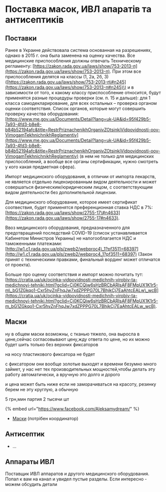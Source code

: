 # Поставка масок, ИВЛ апаратів та антисептиків

## Поставки

Ранее в Украине действовала система основанная на разрешениях, однако в 2015 г. она была заменена на оценку качества. Все медицинские приспособления должны отвечать Техническому регламенту: [https://zakon.rada.gov.ua/laws/show/753-2013-п](https://zakon.rada.gov.ua/laws/show/753-2013-п). При этом все приспособления делятся на классы \(1, 2а, 2б, 3\) \([https://zakon.rada.gov.ua/laws/show/753-2013-п\#n245](https://zakon.rada.gov.ua/laws/show/753-2013-п#n245)\) и в зависимости от того, к какому классу приспособление относится, будут применятся разные процедуры проверки \(см. п. 15 и дальше\): для 1 класса самодекларирование, для всех остальных – проверка органом оценки соответствия. Список органов, которые могут совершить проверку качества оборудования: [https://www.me.gov.ua/Documents/Detail?lang=uk-UA&id=95f429b5-7a93-4fd3-b8e8-b84b52194afc&title=RestrPriznachenikhOrganivZOtsinkiVidpovidnosti-oov-VimogamTekhnichnikhReglamentiv](https://www.me.gov.ua/Documents/Detail?lang=uk-UA&id=95f429b5-7a93-4fd3-b8e8-b84b52194afc&title=RestrPriznachenikhOrganivZOtsinkiVidpovidnosti-oov-VimogamTekhnichnikhReglamentiv) \(в нем не только для медицинских приспособлений, а вообще все органы сертификации, нужно смотреть у кого какая предметная сфера\).

Импорт медицинского оборудования, в отличии от импорта лекарств, не является отдельно лицензированным видом деятельности и может совершаться физическим/юридическим лицом, с соответствующим видом деятельности без дополнительной лицензии.

Для медицинского оборудование, которое имеет сертификат соотвествия, будет применятся преференционная ставка НДС в 7%: [https://zakon.rada.gov.ua/laws/show/2755-17\#n4633](https://zakon.rada.gov.ua/laws/show/2755-17#n4633).

Ввоз медицинского оборудования, предназначенного для предотвращений последствий COVID-19 \(список устанавливается Кабинетом Министров Украины\) не налогооблагается НДС и таможенными платежами: [http://w1.c1.rada.gov.ua/pls/zweb2/webproc4\_1?pf3511=68397](http://w1.c1.rada.gov.ua/pls/zweb2/webproc4_1?pf3511=68397) \(Закон принят с техническими правками, финальный вординг может отличатся от проекта\).

Больше про оценку соответствия и импорт можно почитать тут: [https://cratia.ua/uk/ocinka-vidpovidnosti-medichnih-virobiv-ta-medichnoyi-tehniki.html?gclid=Cj0KCQjw6sHzBRCbARIsAF8FMpUX1K1r5-m\_bG1ZGkqo1-Cxr5hvZnFhqJw7xdZPPPG70L7BhjkCj7EaAhtcEALw\_wcB](https://cratia.ua/uk/ocinka-vidpovidnosti-medichnih-virobiv-ta-medichnoyi-tehniki.html?gclid=Cj0KCQjw6sHzBRCbARIsAF8FMpUX1K1r5-m_bG1ZGkqo1-Cxr5hvZnFhqJw7xdZPPPG70L7BhjkCj7EaAhtcEALw_wcB).

## Маски

ну в общем маски возможны, с тканью тяжело, она выросла в цене,сейчас согласовывают цену,жду ответа по цене, но их можно будет шить только без верхних фиксаторов

на носу пластикового фиксатора не будет

с фиксатором они вообще золотые выходят и времени безумно много займет, у нас нет тех производительных мощностей,чтобы делать эту работу автоматически, а вручную это долго и дорого

и цена может быть ниже если не заморачиваться на красоту, резинку берем не эту круглую, а обычную

5 грн,мин партия 2 тысячи шт

{% embed url="https://www.facebook.com/Aleksamydream/" %}

* [Маски](https://github.com/StopCovidUA/stopcovid/tree/79a4db4e9fc0bf68847b1d7e13778590969be4a5/maski.md) \(потрібен координатор\)

## Антисептик

* ...

## Аппараты ИВЛ 

Поставщик ИВЛ аппаратов и другого медицинского оборудования. Попал к вам на канал и увидел пустые разделы. Если интересно - можем обсудить детали


